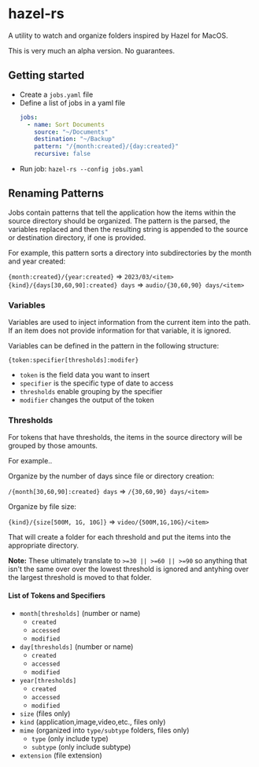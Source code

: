 # hazel-rs

A utility to watch and organize folders inspired by Hazel for MacOS.

This is very much an alpha version. No guarantees.

## Getting started

- Create a `jobs.yaml` file
- Define a list of jobs in a yaml file
  ```yaml
  jobs:
    - name: Sort Documents
      source: "~/Documents"
      destination: "~/Backup"
      pattern: "/{month:created}/{day:created}"
      recursive: false
  ```
- Run job: `hazel-rs --config jobs.yaml`

## Renaming Patterns

Jobs contain patterns that tell the application how the items within the source directory should be organized. The pattern is
the parsed, the variables replaced and then the resulting string is appended to the source or destination directory, if one is provided.

For example, this pattern sorts a directory into subdirectories by the month and year created:

`{month:created}/{year:created}` => `2023/03/<item>`
`{kind}/{days[30,60,90]:created} days` => `audio/{30,60,90} days/<item>`

### Variables

Variables are used to inject information from the current item into the path. If an item does not provide information
for that variable, it is ignored.

Variables can be defined in the pattern in the following structure:

`{token:specifier[thresholds]:modifer}`

- `token` is the field data you want to insert
- `specifier` is the specific type of date to access
- `thresholds` enable grouping by the specifier
- `modifier` changes the output of the token

### Thresholds

For tokens that have thresholds, the items in the source directory will be grouped by those amounts.

For example..

Organize by the number of days since file or directory creation:

`/{month[30,60,90]:created} days` => `/{30,60,90} days/<item>`

Organize by file size:

`{kind}/{size[500M, 1G, 10G]}` => `video/{500M,1G,10G}/<item>`

That will create a folder for each threshold and put the items into the appropriate directory.

**Note:** These ultimately translate to `>=30 || >=60 || >=90` so anything that isn't the same over over the lowest threshold is ignored and
antyhing over the largest threshold is moved to that folder.

#### List of Tokens and Specifiers

- `month[thresholds]` (number or name)
  - `created`
  - `accessed`
  - `modified`
- `day[thresholds]` (number or name)
  - `created`
  - `accessed`
  - `modified`
- `year[thresholds]`
  - `created`
  - `accessed`
  - `modified`
- `size` (files only)
- `kind` (application,image,video,etc., files only)
- `mime` (organized into `type/subtype` folders, files only)
  - `type` (only include type)
  - `subtype` (only include subtype)
- `extension` (file extension)
